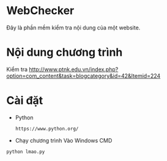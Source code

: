 # WebChecker
 Đây là phần mềm kiểm tra nội dung của một website. 
# Nội dung chương trình
 Kiểm tra http://www.ptnk.edu.vn/index.php?option=com_content&task=blogcategory&id=42&Itemid=224
# Cài đặt
* Python
    ```bash
    https://www.python.org/
    ```
* Chạy chương trình
 Vào Windows CMD
 ```bash
 python lmao.py
 ```
